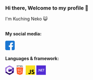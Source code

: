 ### Hi there, Welcome to my profile 👋
I'm Kuching Neko 😺
<br />
<br />


<p><strong>My social media:</strong></p>

<a href="">
  <img align="left" alt="Facebook" height="30" src="https://raw.githubusercontent.com/kuchingneko28/kuchingneko28/main/assets/facebook.png" />
</a>



<br />
<br />

<p><strong>Languages & framework:</strong></p>

<code><img height="30" src="https://raw.githubusercontent.com/kuchingneko28/kuchingneko28/main/assets/c-sharp.png"></code>
<code><img height="30" src="https://raw.githubusercontent.com/kuchingneko28/kuchingneko28/main/assets/html.png"></code>
<code><img height="30" src="https://raw.githubusercontent.com/kuchingneko28/kuchingneko28/main/assets/js.png"></code>
<code><img height="30" src="https://raw.githubusercontent.com/kuchingneko28/kuchingneko28/main/assets/net.png"></code>
